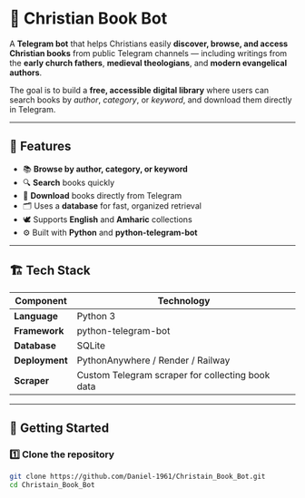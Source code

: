# 📖 Christian Book Bot

A **Telegram bot** that helps Christians easily **discover, browse, and access Christian books** from public Telegram channels — including writings from the **early church fathers**, **medieval theologians**, and **modern evangelical authors**.  

The goal is to build a **free, accessible digital library** where users can search books by *author*, *category*, or *keyword*, and download them directly in Telegram.

---

## 🌟 Features

- 📚 **Browse by author, category, or keyword**
- 🔍 **Search** books quickly
- 💾 **Download** books directly from Telegram
- 🗂️ Uses a **database** for fast, organized retrieval
- 🕊️ Supports **English** and **Amharic** collections
- ⚙️ Built with **Python** and **python-telegram-bot**

---

## 🏗️ Tech Stack

| Component | Technology |
|------------|-------------|
| **Language** | Python 3 |
| **Framework** | python-telegram-bot |
| **Database** | SQLite |
| **Deployment** | PythonAnywhere / Render / Railway |
| **Scraper** | Custom Telegram scraper for collecting book data |

---

## 🚀 Getting Started

### 1️⃣ Clone the repository
```bash
git clone https://github.com/Daniel-1961/Christain_Book_Bot.git
cd Christain_Book_Bot

